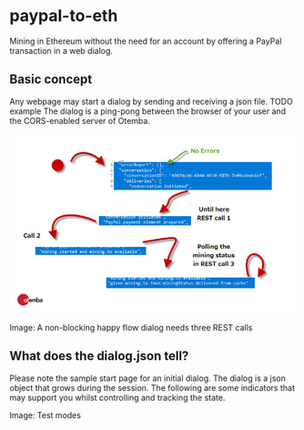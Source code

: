 ﻿# paypal-to-eth
Mining in Ethereum without the need for an account by offering a PayPal transaction in a web dialog.
## Basic concept
Any webpage may start a dialog by sending and receiving a json file. TODO example
The dialog is a ping-pong between the browser of your user and the CORS-enabled server of Otemba.

![States of a happy flow](https://raw.githubusercontent.com/Otemba/paypal-to-eth/master/images/statesWithText.png)

Image: A non-blocking happy flow dialog needs three REST calls
## What does the dialog.json tell?
Please note the sample start page for an initial dialog. The dialog is a json object that grows during the session. The following are some indicators that may support you whilst controlling and tracking the state.

Image: Test modes

 

<!--stackedit_data:
eyJoaXN0b3J5IjpbMjA5MjA2OTM4MSwtMTQ4NjMyMDMyMCwtND
EwMDAwNzIzLC02MzY3NDA2ODIsMTUzODM2NDQ1NiwxMzc5Njkz
NDk5LDc1NTUyOTU1OF19
-->